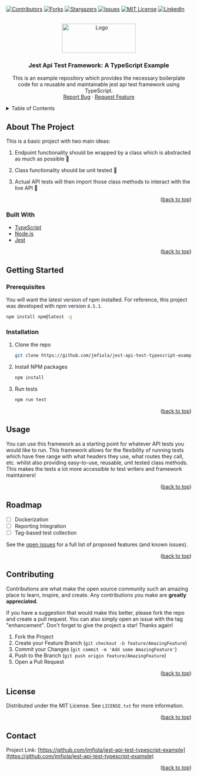 <div id="top"></div>

<!-- PROJECT SHIELDS -->
<!--
*** I'm using markdown "reference style" links for readability.
*** Reference links are enclosed in brackets [ ] instead of parentheses ( ).
*** See the bottom of this document for the declaration of the reference variables
*** for contributors-url, forks-url, etc. This is an optional, concise syntax you may use.
*** https://www.markdownguide.org/basic-syntax/#reference-style-links
-->
[![Contributors][contributors-shield]][contributors-url]
[![Forks][forks-shield]][forks-url]
[![Stargazers][stars-shield]][stars-url]
[![Issues][issues-shield]][issues-url]
[![MIT License][license-shield]][license-url]
[![LinkedIn][linkedin-shield]][linkedin-url]



<!-- PROJECT LOGO -->
<br />
<div align="center">
  <a href="https://github.com/jmfiola/jest-api-test-typescript-example">
    <img src="https://res.cloudinary.com/practicaldev/image/fetch/s--J6qf2Ctw--/c_limit%2Cf_auto%2Cfl_progressive%2Cq_auto%2Cw_880/https://thepracticaldev.s3.amazonaws.com/i/gd97g4kdyk1bpdeyfqst.png" alt="Logo" width="200" height="80">
  </a>

<h3 align="center">Jest Api Test Framework: A TypeScript Example</h3>

  <p align="center">
    This is an example repository which provides the necessary boilerplate code for a reusable and maintainable jest api test framework using TypeScript.
    <br />
    <a href="https://github.com/jmfiola/jest-api-test-typescript-example/issues">Report Bug</a>
    ·
    <a href="https://github.com/jmfiola/jest-api-test-typescript-example/issues">Request Feature</a>
  </p>
</div>



<!-- TABLE OF CONTENTS -->
<details>
  <summary>Table of Contents</summary>
  <ol>
    <li>
      <a href="#about-the-project">About The Project</a>
      <ul>
        <li><a href="#built-with">Built With</a></li>
      </ul>
    </li>
    <li>
      <a href="#getting-started">Getting Started</a>
      <ul>
        <li><a href="#prerequisites">Prerequisites</a></li>
        <li><a href="#installation">Installation</a></li>
      </ul>
    </li>
    <li><a href="#usage">Usage</a></li>
    <li><a href="#roadmap">Roadmap</a></li>
    <li><a href="#contributing">Contributing</a></li>
    <li><a href="#license">License</a></li>
    <li><a href="#contact">Contact</a></li>
  </ol>
</details>



<!-- ABOUT THE PROJECT -->
## About The Project

This is a basic project with two main ideas:
1. Endpoint functionality should be wrapped by a class which is abstracted as much as possible 🌌

2. Class functionality should be unit tested 🧪

3. Actual API tests will then import those class methods to interact with the live API 🔎


<p align="right">(<a href="#top">back to top</a>)</p>



### Built With

* [TypeScript](https://www.typescriptlang.org/)
* [Node.js](https://nodejs.org/en/about/)
* [Jest](https://jestjs.io/docs/getting-started)

<p align="right">(<a href="#top">back to top</a>)</p>



<!-- GETTING STARTED -->
## Getting Started
### Prerequisites

You will want the latest version of npm installed. For reference, this project was developed with npm version `8.5.1`. 
  ```sh
  npm install npm@latest -g
  ```

### Installation

1. Clone the repo
   ```sh
   git clone https://github.com/jmfiola/jest-api-test-typescript-example.git
   ```
3. Install NPM packages
   ```sh
   npm install
   ```
4. Run tests
   ```sh
   npm run test
   ```

<p align="right">(<a href="#top">back to top</a>)</p>



<!-- USAGE EXAMPLES -->
## Usage

You can use this framework as a starting point for whatever API tests you would like to run. This framework allows for the flexibility of running tests which have free range with what headers they use, what routes they call, etc. whilst also providing easy-to-use, reusable, unit tested class methods. This makes the tests a lot more accessible to test writers and framework maintainers!

<p align="right">(<a href="#top">back to top</a>)</p>



<!-- ROADMAP -->
## Roadmap

- [ ] Dockerization
- [ ] Reporting Integration
- [ ] Tag-based test collection

See the [open issues](https://github.com/jmfiola/jest-api-test-typescript-example/issues) for a full list of proposed features (and known issues).

<p align="right">(<a href="#top">back to top</a>)</p>



<!-- CONTRIBUTING -->
## Contributing

Contributions are what make the open source community such an amazing place to learn, inspire, and create. Any contributions you make are **greatly appreciated**.

If you have a suggestion that would make this better, please fork the repo and create a pull request. You can also simply open an issue with the tag "enhancement".
Don't forget to give the project a star! Thanks again!

1. Fork the Project
2. Create your Feature Branch (`git checkout -b feature/AmazingFeature`)
3. Commit your Changes (`git commit -m 'Add some AmazingFeature'`)
4. Push to the Branch (`git push origin feature/AmazingFeature`)
5. Open a Pull Request

<p align="right">(<a href="#top">back to top</a>)</p>



<!-- LICENSE -->
## License

Distributed under the MIT License. See `LICENSE.txt` for more information.

<p align="right">(<a href="#top">back to top</a>)</p>



<!-- CONTACT -->
## Contact

Project Link: [https://github.com/jmfiola/jest-api-test-typescript-example](https://github.com/jmfiola/jest-api-test-typescript-example)

<p align="right">(<a href="#top">back to top</a>)</p>



<!-- MARKDOWN LINKS & IMAGES -->
<!-- https://www.markdownguide.org/basic-syntax/#reference-style-links -->
[contributors-shield]: https://img.shields.io/github/contributors/jmfiola/jest-api-test-typescript-example.svg?style=for-the-badge
[contributors-url]: https://github.com/jmfiola/jest-api-test-typescript-example/graphs/contributors
[forks-shield]: https://img.shields.io/github/forks/jmfiola/jest-api-test-typescript-example.svg?style=for-the-badge
[forks-url]: https://github.com/jmfiola/jest-api-test-typescript-example/network/members
[stars-shield]: https://img.shields.io/github/stars/jmfiola/jest-api-test-typescript-example.svg?style=for-the-badge
[stars-url]: https://github.com/jmfiola/jest-api-test-typescript-example/stargazers
[issues-shield]: https://img.shields.io/github/issues/jmfiola/jest-api-test-typescript-example.svg?style=for-the-badge
[issues-url]: https://github.com/jmfiola/jest-api-test-typescript-example/issues
[license-shield]: https://img.shields.io/github/license/jmfiola/jest-api-test-typescript-example.svg?style=for-the-badge
[license-url]: https://github.com/jmfiola/jest-api-test-typescript-example/blob/master/LICENSE.txt
[linkedin-shield]: https://img.shields.io/badge/-LinkedIn-black.svg?style=for-the-badge&logo=linkedin&colorB=555
[linkedin-url]: https://linkedin.com/in/jacob-fiola
[product-screenshot]: images/screenshot.png